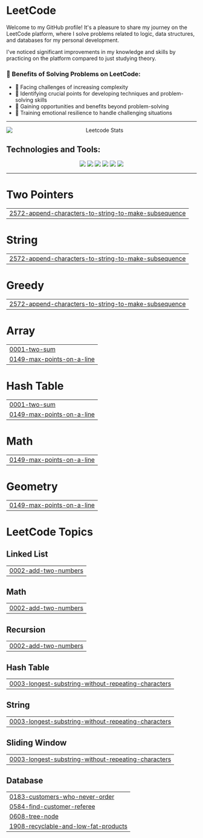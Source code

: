 # LeetCode
Welcome to my GitHub profile! It's a pleasure to share my journey on the LeetCode platform, where I solve problems related to logic, data structures, and databases for my personal development. 

I've noticed significant improvements in my knowledge and skills by practicing on the platform compared to just studying theory.

### 🚀 Benefits of Solving Problems on LeetCode:
- 🌟 Facing challenges of increasing complexity
- 🧠 Identifying crucial points for developing techniques and problem-solving skills
- 💼 Gaining opportunities and benefits beyond problem-solving
- 💪 Training emotional resilience to handle challenging situations

---

<p align="center">
  <img src="https://leetcard.jacoblin.cool/felipecardosovargas?theme=dark&font=Patua%20One" alt="Leetcode Stats" style="display: block; margin: 0 auto;">
</p>

## Technologies and Tools:

<p align="center">
  <img src="https://img.shields.io/badge/Python-3776AB?style=for-the-badge&logo=python&logoColor=white" />
  <img src="https://img.shields.io/badge/Java-007396?style=for-the-badge&logo=java&logoColor=white" />
  <img src="https://img.shields.io/badge/Django-092E20?style=for-the-badge&logo=django&logoColor=white" />
  <img src="https://img.shields.io/badge/Flask-000000?style=for-the-badge&logo=flask&logoColor=white" />
  <img src="https://img.shields.io/badge/MySQL-4479A1?style=for-the-badge&logo=mysql&logoColor=white" />
  <img src="https://img.shields.io/badge/Spring-6DB33F?style=for-the-badge&logo=spring&logoColor=white" />
</p>

---

# Two Pointers
|  |
| ------- |
| [2572-append-characters-to-string-to-make-subsequence](https://github.com/Felipecardosovargas/LeetCode/tree/master/2572-append-characters-to-string-to-make-subsequence) |
# String
|  |
| ------- |
| [2572-append-characters-to-string-to-make-subsequence](https://github.com/Felipecardosovargas/LeetCode/tree/master/2572-append-characters-to-string-to-make-subsequence) |
# Greedy
|  |
| ------- |
| [2572-append-characters-to-string-to-make-subsequence](https://github.com/Felipecardosovargas/LeetCode/tree/master/2572-append-characters-to-string-to-make-subsequence) |
# Array
|  |
| ------- |
| [0001-two-sum](https://github.com/Felipecardosovargas/LeetCode/tree/master/0001-two-sum) |
| [0149-max-points-on-a-line](https://github.com/Felipecardosovargas/LeetCode/tree/master/0149-max-points-on-a-line) |
# Hash Table
|  |
| ------- |
| [0001-two-sum](https://github.com/Felipecardosovargas/LeetCode/tree/master/0001-two-sum) |
| [0149-max-points-on-a-line](https://github.com/Felipecardosovargas/LeetCode/tree/master/0149-max-points-on-a-line) |
# Math
|  |
| ------- |
| [0149-max-points-on-a-line](https://github.com/Felipecardosovargas/LeetCode/tree/master/0149-max-points-on-a-line) |
# Geometry
|  |
| ------- |
| [0149-max-points-on-a-line](https://github.com/Felipecardosovargas/LeetCode/tree/master/0149-max-points-on-a-line) |

<!---LeetCode Topics Start-->
# LeetCode Topics
## Linked List
|  |
| ------- |
| [0002-add-two-numbers](https://github.com/Felipecardosovargas/LeetCode/tree/master/0002-add-two-numbers) |
## Math
|  |
| ------- |
| [0002-add-two-numbers](https://github.com/Felipecardosovargas/LeetCode/tree/master/0002-add-two-numbers) |
## Recursion
|  |
| ------- |
| [0002-add-two-numbers](https://github.com/Felipecardosovargas/LeetCode/tree/master/0002-add-two-numbers) |
## Hash Table
|  |
| ------- |
| [0003-longest-substring-without-repeating-characters](https://github.com/Felipecardosovargas/LeetCode/tree/master/0003-longest-substring-without-repeating-characters) |
## String
|  |
| ------- |
| [0003-longest-substring-without-repeating-characters](https://github.com/Felipecardosovargas/LeetCode/tree/master/0003-longest-substring-without-repeating-characters) |
## Sliding Window
|  |
| ------- |
| [0003-longest-substring-without-repeating-characters](https://github.com/Felipecardosovargas/LeetCode/tree/master/0003-longest-substring-without-repeating-characters) |
## Database
|  |
| ------- |
| [0183-customers-who-never-order](https://github.com/Felipecardosovargas/LeetCode/tree/master/0183-customers-who-never-order) |
| [0584-find-customer-referee](https://github.com/Felipecardosovargas/LeetCode/tree/master/0584-find-customer-referee) |
| [0608-tree-node](https://github.com/Felipecardosovargas/LeetCode/tree/master/0608-tree-node) |
| [1908-recyclable-and-low-fat-products](https://github.com/Felipecardosovargas/LeetCode/tree/master/1908-recyclable-and-low-fat-products) |
<!---LeetCode Topics End-->
